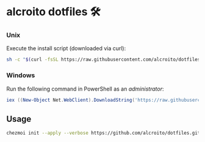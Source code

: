 # alcroito dotfiles 🛠

### Unix

Execute the install script (downloaded via curl):

```bash
sh -c "$(curl -fsSL https://raw.githubusercontent.com/alcroito/dotfiles/main/install.sh)"
```

### Windows

Run the following command in PowerShell as an *administrator*:

```powershell
iex ((New-Object Net.WebClient).DownloadString('https://raw.githubusercontent.com/alcroito/dotfiles/main/install.ps1'))
```

## Usage

```bash
chezmoi init --apply --verbose https://github.com/alcroito/dotfiles.git
```

